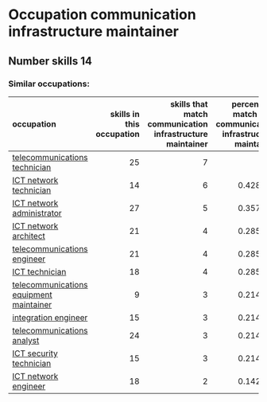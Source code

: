 # Occupation communication infrastructure maintainer
## Number skills 14
### Similar occupations:
| occupation                                                                            |   skills in this occupation |   skills that match communication infrastructure maintainer |   percentage match with communication infrastructure maintainer |   skills not in communication infrastructure maintainer |
|:--------------------------------------------------------------------------------------|----------------------------:|------------------------------------------------------------:|----------------------------------------------------------------:|--------------------------------------------------------:|
| [telecommunications technician](telecommunications_technician.md)                     |                          25 |                                                           7 |                                                        0.5      |                                                      18 |
| [ICT network technician](ICT_network_technician.md)                                   |                          14 |                                                           6 |                                                        0.428571 |                                                       8 |
| [ICT network administrator](ICT_network_administrator.md)                             |                          27 |                                                           5 |                                                        0.357143 |                                                      22 |
| [ICT network architect](ICT_network_architect.md)                                     |                          21 |                                                           4 |                                                        0.285714 |                                                      17 |
| [telecommunications engineer](telecommunications_engineer.md)                         |                          21 |                                                           4 |                                                        0.285714 |                                                      17 |
| [ICT technician](ICT_technician.md)                                                   |                          18 |                                                           4 |                                                        0.285714 |                                                      14 |
| [telecommunications equipment maintainer](telecommunications_equipment_maintainer.md) |                           9 |                                                           3 |                                                        0.214286 |                                                       6 |
| [integration engineer](integration_engineer.md)                                       |                          15 |                                                           3 |                                                        0.214286 |                                                      12 |
| [telecommunications analyst](telecommunications_analyst.md)                           |                          24 |                                                           3 |                                                        0.214286 |                                                      21 |
| [ICT security technician](ICT_security_technician.md)                                 |                          15 |                                                           3 |                                                        0.214286 |                                                      12 |
| [ICT network engineer](ICT_network_engineer.md)                                       |                          18 |                                                           2 |                                                        0.142857 |                                                      16 |
